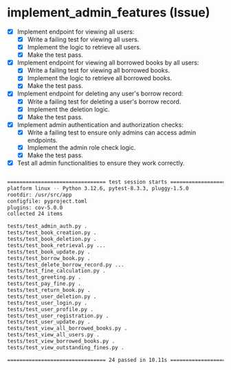 # implement_admin_features (Issue)

- [x] Implement endpoint for viewing all users:
  - [x] Write a failing test for viewing all users.
  - [x] Implement the logic to retrieve all users.
  - [x] Make the test pass.
- [x] Implement endpoint for viewing all borrowed books by all users:
  - [x] Write a failing test for viewing all borrowed books.
  - [x] Implement the logic to retrieve all borrowed books.
  - [x] Make the test pass.
- [x] Implement endpoint for deleting any user's borrow record:
  - [x] Write a failing test for deleting a user's borrow record.
  - [x] Implement the deletion logic.
  - [x] Make the test pass.
- [x] Implement admin authentication and authorization checks:
  - [x] Write a failing test to ensure only admins can access admin endpoints.
  - [x] Implement the admin role check logic.
  - [x] Make the test pass.
- [x] Test all admin functionalities to ensure they work correctly.

```bash

================================ test session starts =================================
platform linux -- Python 3.12.6, pytest-8.3.3, pluggy-1.5.0
rootdir: /usr/src/app
configfile: pyproject.toml
plugins: cov-5.0.0
collected 24 items

tests/test_admin_auth.py .                                                     [  4%]
tests/test_book_creation.py .                                                  [  8%]
tests/test_book_deletion.py .                                                  [ 12%]
tests/test_book_retrieval.py ...                                               [ 25%]
tests/test_book_update.py .                                                    [ 29%]
tests/test_borrow_book.py .                                                    [ 33%]
tests/test_delete_borrow_record.py ...                                         [ 45%]
tests/test_fine_calculation.py .                                               [ 50%]
tests/test_greeting.py .                                                       [ 54%]
tests/test_pay_fine.py .                                                       [ 58%]
tests/test_return_book.py .                                                    [ 62%]
tests/test_user_deletion.py .                                                  [ 66%]
tests/test_user_login.py .                                                     [ 70%]
tests/test_user_profile.py .                                                   [ 75%]
tests/test_user_registration.py .                                              [ 79%]
tests/test_user_update.py .                                                    [ 83%]
tests/test_view_all_borrowed_books.py .                                        [ 87%]
tests/test_view_all_users.py .                                                 [ 91%]
tests/test_view_borrowed_books.py .                                            [ 95%]
tests/test_view_outstanding_fines.py .                                         [100%]

================================ 24 passed in 10.11s =================================
```
